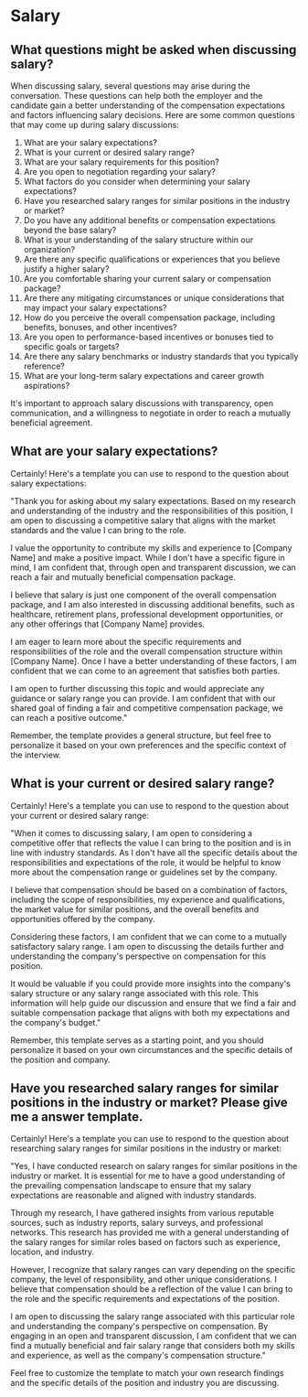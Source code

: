 # Salary

## What questions might be asked when discussing salary?
When discussing salary, several questions may arise during the conversation. These questions can help both the employer and the candidate gain a better understanding of the compensation expectations and factors influencing salary decisions. Here are some common questions that may come up during salary discussions:

1. What are your salary expectations?
2. What is your current or desired salary range?
3. What are your salary requirements for this position?
4. Are you open to negotiation regarding your salary?
5. What factors do you consider when determining your salary expectations?
6. Have you researched salary ranges for similar positions in the industry or market?
7. Do you have any additional benefits or compensation expectations beyond the base salary?
8. What is your understanding of the salary structure within our organization?
9. Are there any specific qualifications or experiences that you believe justify a higher salary?
10. Are you comfortable sharing your current salary or compensation package?
11. Are there any mitigating circumstances or unique considerations that may impact your salary expectations?
12. How do you perceive the overall compensation package, including benefits, bonuses, and other incentives?
13. Are you open to performance-based incentives or bonuses tied to specific goals or targets?
14. Are there any salary benchmarks or industry standards that you typically reference?
15. What are your long-term salary expectations and career growth aspirations?

It's important to approach salary discussions with transparency, open communication, and a willingness to negotiate in order to reach a mutually beneficial agreement.

## What are your salary expectations?
Certainly! Here's a template you can use to respond to the question about salary expectations:

"Thank you for asking about my salary expectations. Based on my research and understanding of the industry and the responsibilities of this position, I am open to discussing a competitive salary that aligns with the market standards and the value I can bring to the role.

I value the opportunity to contribute my skills and experience to [Company Name] and make a positive impact. While I don't have a specific figure in mind, I am confident that, through open and transparent discussion, we can reach a fair and mutually beneficial compensation package.

I believe that salary is just one component of the overall compensation package, and I am also interested in discussing additional benefits, such as healthcare, retirement plans, professional development opportunities, or any other offerings that [Company Name] provides.

I am eager to learn more about the specific requirements and responsibilities of the role and the overall compensation structure within [Company Name]. Once I have a better understanding of these factors, I am confident that we can come to an agreement that satisfies both parties.

I am open to further discussing this topic and would appreciate any guidance or salary range you can provide. I am confident that with our shared goal of finding a fair and competitive compensation package, we can reach a positive outcome."

Remember, the template provides a general structure, but feel free to personalize it based on your own preferences and the specific context of the interview.

## What is your current or desired salary range?
Certainly! Here's a template you can use to respond to the question about your current or desired salary range:

"When it comes to discussing salary, I am open to considering a competitive offer that reflects the value I can bring to the position and is in line with industry standards. As I don't have all the specific details about the responsibilities and expectations of the role, it would be helpful to know more about the compensation range or guidelines set by the company.

I believe that compensation should be based on a combination of factors, including the scope of responsibilities, my experience and qualifications, the market value for similar positions, and the overall benefits and opportunities offered by the company.

Considering these factors, I am confident that we can come to a mutually satisfactory salary range. I am open to discussing the details further and understanding the company's perspective on compensation for this position.

It would be valuable if you could provide more insights into the company's salary structure or any salary range associated with this role. This information will help guide our discussion and ensure that we find a fair and suitable compensation package that aligns with both my expectations and the company's budget."

Remember, this template serves as a starting point, and you should personalize it based on your own circumstances and the specific details of the position and company.

## Have you researched salary ranges for similar positions in the industry or market? Please give me a answer template.
Certainly! Here's a template you can use to respond to the question about researching salary ranges for similar positions in the industry or market:

"Yes, I have conducted research on salary ranges for similar positions in the industry or market. It is essential for me to have a good understanding of the prevailing compensation landscape to ensure that my salary expectations are reasonable and aligned with industry standards.

Through my research, I have gathered insights from various reputable sources, such as industry reports, salary surveys, and professional networks. This research has provided me with a general understanding of the salary ranges for similar roles based on factors such as experience, location, and industry.

However, I recognize that salary ranges can vary depending on the specific company, the level of responsibility, and other unique considerations. I believe that compensation should be a reflection of the value I can bring to the role and the specific requirements and expectations of the position.

I am open to discussing the salary range associated with this particular role and understanding the company's perspective on compensation. By engaging in an open and transparent discussion, I am confident that we can find a mutually beneficial and fair salary range that considers both my skills and experience, as well as the company's compensation structure."

Feel free to customize the template to match your own research findings and the specific details of the position and industry you are discussing.
